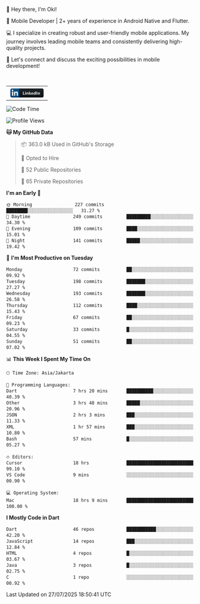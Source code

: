 <p>
 👋 Hey there, I'm Oki!

🚀 Mobile Developer | 2+ years of experience in Android Native and Flutter.

💻 I specialize in creating robust and user-friendly mobile applications. My journey involves leading mobile teams and consistently delivering high-quality projects.

🔗 Let's connect and discuss the exciting possibilities in mobile development!

<br>

<table style="border:none; border-collapse:collapse; cellspacing:0; cellpadding:0">
    <tr>
        <td>
           <a href="https://www.linkedin.com/in/oki-6ba305173/" target="_blank">
              <img src="https://github.com/inisialkey/inisialkey/blob/main/assets/linkedin.svg" alt="LinkedIn" style="vertical-align:top; margin:4px" height=24>
          </a>
        </td>
    </tr>
</table>

<!-- <br>

<!--START_SECTION:waka-->
![Code Time](http://img.shields.io/badge/Code%20Time-1%2C357%20hrs%2038%20mins-blue)

![Profile Views](http://img.shields.io/badge/Profile%20Views-0-blue)

**🐱 My GitHub Data** 

> 📦 363.0 kB Used in GitHub's Storage 
 > 
> 💼 Opted to Hire
 > 
> 📜 52 Public Repositories 
 > 
> 🔑 65 Private Repositories 
 > 
**I'm an Early 🐤** 

```text
🌞 Morning                227 commits         ████████░░░░░░░░░░░░░░░░░   31.27 % 
🌆 Daytime                249 commits         █████████░░░░░░░░░░░░░░░░   34.30 % 
🌃 Evening                109 commits         ████░░░░░░░░░░░░░░░░░░░░░   15.01 % 
🌙 Night                  141 commits         █████░░░░░░░░░░░░░░░░░░░░   19.42 % 
```
📅 **I'm Most Productive on Tuesday** 

```text
Monday                   72 commits          ██░░░░░░░░░░░░░░░░░░░░░░░   09.92 % 
Tuesday                  198 commits         ███████░░░░░░░░░░░░░░░░░░   27.27 % 
Wednesday                193 commits         ███████░░░░░░░░░░░░░░░░░░   26.58 % 
Thursday                 112 commits         ████░░░░░░░░░░░░░░░░░░░░░   15.43 % 
Friday                   67 commits          ██░░░░░░░░░░░░░░░░░░░░░░░   09.23 % 
Saturday                 33 commits          █░░░░░░░░░░░░░░░░░░░░░░░░   04.55 % 
Sunday                   51 commits          ██░░░░░░░░░░░░░░░░░░░░░░░   07.02 % 
```


📊 **This Week I Spent My Time On** 

```text
🕑︎ Time Zone: Asia/Jakarta

💬 Programming Languages: 
Dart                     7 hrs 20 mins       ██████████░░░░░░░░░░░░░░░   40.39 % 
Other                    3 hrs 48 mins       █████░░░░░░░░░░░░░░░░░░░░   20.96 % 
JSON                     2 hrs 3 mins        ███░░░░░░░░░░░░░░░░░░░░░░   11.33 % 
XML                      1 hr 57 mins        ███░░░░░░░░░░░░░░░░░░░░░░   10.80 % 
Bash                     57 mins             █░░░░░░░░░░░░░░░░░░░░░░░░   05.27 % 

🔥 Editors: 
Cursor                   18 hrs              █████████████████████████   99.10 % 
VS Code                  9 mins              ░░░░░░░░░░░░░░░░░░░░░░░░░   00.90 % 

💻 Operating System: 
Mac                      18 hrs 9 mins       █████████████████████████   100.00 % 
```

**I Mostly Code in Dart** 

```text
Dart                     46 repos            ███████████░░░░░░░░░░░░░░   42.20 % 
JavaScript               14 repos            ███░░░░░░░░░░░░░░░░░░░░░░   12.84 % 
HTML                     4 repos             █░░░░░░░░░░░░░░░░░░░░░░░░   03.67 % 
Java                     3 repos             █░░░░░░░░░░░░░░░░░░░░░░░░   02.75 % 
C                        1 repo              ░░░░░░░░░░░░░░░░░░░░░░░░░   00.92 % 
```




 Last Updated on 27/07/2025 18:50:41 UTC
<!--END_SECTION:waka-->